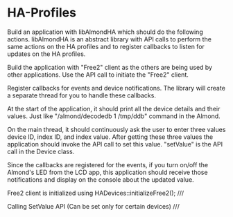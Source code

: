 # HA-Profiles


Build an application with libAlmondHA which should do the following actions. libAlmondHA is an abstract library with API calls to perform the same actions on the HA profiles and to register callbacks to listen for updates on the HA profiles.
   
   Build the application with "Free2" client as the others are being used by other applications. Use the API call to initiate the "Free2" client.
   
   Register callbacks for events and device notifications. The library will create a separate thread for you to handle these callbacks.
   
   At the start of the application, it should print all the device details and their values. Just like "/almond/decodedb 1 /tmp/ddb" command in the Almond.
   
   On the main thread, it should continuously ask the user to enter three values device ID, index ID, and index value. After getting these three values the application should invoke the API call to set this value. "setValue" is the API call in the Device class.
   
   Since the callbacks are registered for the events, if you turn on/off the Almond's LED from the LCD app, this application should receive those notifications and display on the console about the updated value.






Free2 client is initialized using HADevices::initializeFree2();  /// 

Calling SetValue API (Can be set only for certain devices)       ///


